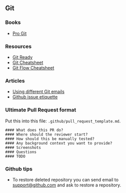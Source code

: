 ## Git

### Books

- [Pro Git](https://git-scm.com/book/en/v2)

### Resources

- [Git Ready](http://gitready.com/)
- [Git Cheatsheet](https://www.git-tower.com/blog/git-cheat-sheet)
- [Git Flow Cheatsheet](https://danielkummer.github.io/git-flow-cheatsheet/)

### Articles

- [Using different Git emails](https://pliutau.com/using-different-git-emails/)
- [Github issue etiquette](https://www.defmacro.org/2013/04/03/issue-etiquette.html)

### Ultimate Pull Request format

Put this into this file: `.github/pull_request_template.md`.

```
#### What does this PR do?
#### Where should the reviewer start?
#### How should this be manually tested?
#### Any background context you want to provide?
#### Screenshots
#### Questions
#### TODO
```

### Github tips

- To restore deleted repository you can send email to support@github.com and ask to restore a repository.
